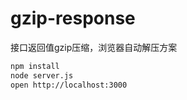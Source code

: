 # gzip-response
接口返回值gzip压缩，浏览器自动解压方案

```bash
npm install
node server.js
open http://localhost:3000
```
